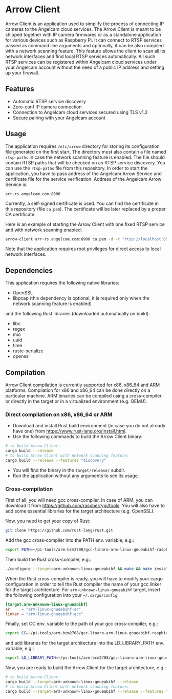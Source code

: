 # Arrow Client

Arrow Client is an application used to simplify the process of connecting IP 
cameras to the Angelcam cloud services. The Arrow Client is meant to be shipped 
together with IP camera firmwares or as a standalone application for various 
devices such as Raspberry Pi. It can connect to RTSP services passed as 
command line arguments and optionally, it can be also compiled with a network 
scanning feature. This feature allows the client to scan all its network 
interfaces and find local RTSP services automatically. All such RTSP services 
can be registered within Angelcam cloud services under your Angelcam account 
without the need of a public IP address and setting up your firewall.

## Features

- Automatic RTSP service discovery
- Zero-conf IP camera connection
- Connection to Angelcam cloud services secured using TLS v1.2
- Secure pairing with your Angelcam account

## Usage

The application requires `/etc/arrow` directory for storing its configuration 
file generated on the first start. The directory must also contain a file named 
`rtsp-paths` in case the network scanning feature is enabled. The file should 
contain RTSP paths that will be checked on an RTSP service discovery. You can 
use the `rtsp-paths` file from this repository. In order to start the 
application, you have to pass address of the Angelcam Arrow Service and 
certificate file for the service verification. Address of the Angelcam Arrow 
Service is:

```
arr-rs.angelcam.com:8900
```

Currently, a self-signed certificate is used. You can find the certificate in 
this repository (file `ca.pem`). The certificate will be later replaced by 
a proper CA certificate.

Here is an example of starting the Arrow Client with one fixed RTSP service and 
with network scanning enabled:

```bash
arrow-client arr-rs.angelcam.com:8900 ca.pem -d -r "rtsp://localhost:8554/stream.sdp?prof=baseline&res=low"
```

Note that the application requires root privileges for direct access to local 
network interfaces.

## Dependencies

This application requires the following native libraries:

- OpenSSL
- libpcap (this dependency is optional, it is required only when the network 
    scanning feature is enabled)

and the following Rust libraries (downloaded automatically on build):

- libc
- regex
- mio
- uuid
- time
- rustc-serialize
- openssl

## Compilation

Arrow Client compilation is currently supported for x86, x86\_64 and ARM 
platforms. Compilation for x86 and x86\_64 can be done directly on 
a particular machine. ARM binaries can be compiled using a cross-compiler or 
directly in the target or in a virtualized environment (e.g. QEMU).

### Direct compilation on x86, x86\_64 or ARM

- Download and install Rust build environment (in case you do not already 
  have one) from https://www.rust-lang.org/install.html. 
- Use the following commands to build the Arrow Client binary:
   
```bash
# to build Arrow Client:
cargo build --release
# to build Arrow Client with network scanning feature:
cargo build --release --features "discovery"
```

- You will find the binary in the `target/release/` subdir.
- Run the application without any arguments to see its usage.

### Cross-compilation

First of all, you will need gcc cross-compiler. In case of ARM, you can 
download it from https://github.com/raspberrypi/tools. You will also have to 
add some essential libraries for the target architecture (e.g. OpenSSL).

Now, you need to get your copy of Rust:

```bash
git clone https://github.com/rust-lang/rust.git
```

Add the gcc cross-compiler into the PATH env. variable, e.g.:

```bash
export PATH=~/pi-tools/arm-bcm2708/gcc-linaro-arm-linux-gnueabihf-raspbian-x64/bin:$PATH
```

Then build the Rust cross-compiler, e.g.:

```bash
./configure --target=arm-unknown-linux-gnueabihf && make && make install
```

When the Rust cross-compiler is ready, you will have to modify your 
cargo configuration in order to tell the Rust compiler the name of your gcc 
linker for the target architecture. For `arm-unknown-linux-gnueabihf` target, 
insert the following configuration into your `~/.cargo/config`:

```toml
[target.arm-unknown-linux-gnueabihf]
ar     = "arm-linux-gnueabihf-ar"
linker = "arm-linux-gnueabihf-gcc"
```

Finally, set CC env. variable to the path of your gcc cross-compiler, e.g.:

```bash
export CC=~/pi-tools/arm-bcm2708/gcc-linaro-arm-linux-gnueabihf-raspbian-x64/bin/arm-linux-gnueabihf-gcc
```

and add libraries for the target architecture into the LD_LIBRARY_PATH env. 
variable, e.g.:

```bash
export LD_LIBRARY_PATH=~/pi-tools/arm-bcm2708/gcc-linaro-arm-linux-gnueabihf-raspbian-x64/lib:$LD_LIBRARY_PATH
```

Now, you are ready to build the Arrow Client for the target architecture, e.g.:

```bash
# to build Arrow Client:
cargo build --target=arm-unknown-linux-gnueabihf --release
# to build Arrow Client with network scanning feature:
cargo build --target=arm-unknown-linux-gnueabihf --release --features "discovery"
```
